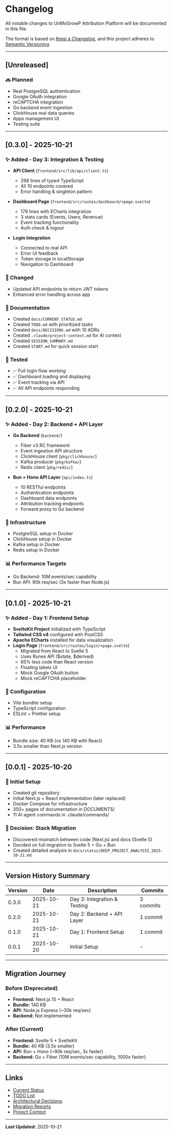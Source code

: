 # Changelog

All notable changes to UnMoGrowP Attribution Platform will be documented in this file.

The format is based on [Keep a Changelog](https://keepachangelog.com/en/1.0.0/),
and this project adheres to [Semantic Versioning](https://semver.org/spec/v2.0.0.html).

---

## [Unreleased]

### 🔜 Planned
- Real PostgreSQL authentication
- Google OAuth integration
- reCAPTCHA integration
- Go backend event ingestion
- ClickHouse real data queries
- Apps management UI
- Testing suite

---

## [0.3.0] - 2025-10-21

### ✨ Added - Day 3: Integration & Testing
- **API Client** (`frontend/src/lib/api/client.ts`)
  - 268 lines of typed TypeScript
  - All 10 endpoints covered
  - Error handling & singleton pattern

- **Dashboard Page** (`frontend/src/routes/dashboard/+page.svelte`)
  - 179 lines with ECharts integration
  - 3 stats cards (Events, Users, Revenue)
  - Event tracking functionality
  - Auth check & logout

- **Login Integration**
  - Connected to real API
  - Error UI feedback
  - Token storage in localStorage
  - Navigation to Dashboard

### 📝 Changed
- Updated API endpoints to return JWT tokens
- Enhanced error handling across app

### 🔧 Documentation
- Created `docs/CURRENT_STATUS.md`
- Created `TODO.md` with prioritized tasks
- Created `docs/DECISIONS.md` with 10 ADRs
- Created `.claude/project-context.md` for AI context
- Created `SESSION_SUMMARY.md`
- Created `START.md` for quick session start

### 🧪 Tested
- ✅ Full login flow working
- ✅ Dashboard loading and displaying
- ✅ Event tracking via API
- ✅ All API endpoints responding

---

## [0.2.0] - 2025-10-21

### ✨ Added - Day 2: Backend + API Layer
- **Go Backend** (`backend/`)
  - Fiber v3 RC framework
  - Event ingestion API structure
  - ClickHouse client (`pkg/clickhouse/`)
  - Kafka producer (`pkg/kafka/`)
  - Redis client (`pkg/redis/`)

- **Bun + Hono API Layer** (`api/index.ts`)
  - 10 RESTful endpoints
  - Authentication endpoints
  - Dashboard data endpoints
  - Attribution tracking endpoints
  - Forward proxy to Go backend

### 🔧 Infrastructure
- PostgreSQL setup in Docker
- ClickHouse setup in Docker
- Kafka setup in Docker
- Redis setup in Docker

### 📊 Performance Targets
- Go Backend: 10M events/sec capability
- Bun API: 90k req/sec (3x faster than Node.js)

---

## [0.1.0] - 2025-10-21

### ✨ Added - Day 1: Frontend Setup
- **SvelteKit Project** initialized with TypeScript
- **Tailwind CSS v4** configured with PostCSS
- **Apache ECharts** installed for data visualization
- **Login Page** (`frontend/src/routes/login/+page.svelte`)
  - Migrated from React to Svelte 5
  - Uses Runes API ($state, $derived)
  - 65% less code than React version
  - Floating labels UI
  - Mock Google OAuth button
  - Mock reCAPTCHA placeholder

### 🔧 Configuration
- Vite bundler setup
- TypeScript configuration
- ESLint + Prettier setup

### 📊 Performance
- Bundle size: 40 KB (vs 140 KB with React)
- 3.5x smaller than Next.js version

---

## [0.0.1] - 2025-10-20

### 🎯 Initial Setup
- Created git repository
- Initial Next.js + React implementation (later replaced)
- Docker Compose for infrastructure
- 350+ pages of documentation in DOCUMENTS/
- 11 AI agent commands in .claude/commands/

### 📝 Decision: Stack Migration
- Discovered mismatch between code (Next.js) and docs (Svelte 5)
- Decided on full migration to Svelte 5 + Go + Bun
- Created detailed analysis in `docs/status/DEEP_PROJECT_ANALYSIS_2025-10-21.md`

---

## Version History Summary

| Version | Date | Description | Commits |
|---------|------|-------------|---------|
| 0.3.0 | 2025-10-21 | Day 3: Integration & Testing | 3 commits |
| 0.2.0 | 2025-10-21 | Day 2: Backend + API Layer | 1 commit |
| 0.1.0 | 2025-10-21 | Day 1: Frontend Setup | 1 commit |
| 0.0.1 | 2025-10-20 | Initial Setup | - |

---

## Migration Journey

### Before (Deprecated)
- **Frontend:** Next.js 15 + React
- **Bundle:** 140 KB
- **API:** Node.js Express (~30k req/sec)
- **Backend:** Not implemented

### After (Current)
- **Frontend:** Svelte 5 + SvelteKit
- **Bundle:** 40 KB (3.5x smaller)
- **API:** Bun + Hono (~90k req/sec, 3x faster)
- **Backend:** Go + Fiber (10M events/sec capability, 1000x faster)

---

## Links

- [Current Status](./docs/CURRENT_STATUS.md)
- [TODO List](./TODO.md)
- [Architectural Decisions](./docs/DECISIONS.md)
- [Migration Reports](./docs/status/)
- [Project Context](./.claude/project-context.md)

---

**Last Updated:** 2025-10-21
